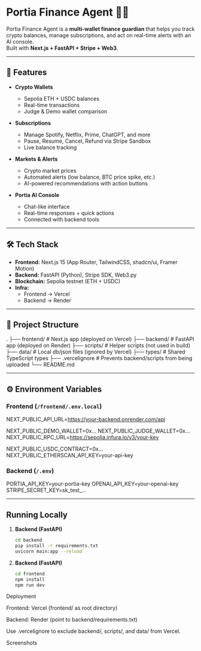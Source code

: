 # Portia Finance Agent 💸🤖

Portia Finance Agent is a **multi-wallet finance guardian** that helps you track crypto balances, manage subscriptions, and act on real-time alerts with an AI console.  
Built with **Next.js + FastAPI + Stripe + Web3**.

---

## 🚀 Features

- **Crypto Wallets**
  - Sepolia ETH + USDC balances
  - Real-time transactions
  - Judge & Demo wallet comparison

- **Subscriptions**
  - Manage Spotify, Netflix, Prime, ChatGPT, and more
  - Pause, Resume, Cancel, Refund via Stripe Sandbox
  - Live balance tracking

- **Markets & Alerts**
  - Crypto market prices
  - Automated alerts (low balance, BTC price spike, etc.)
  - AI-powered recommendations with action buttons

- **Portia AI Console**
  - Chat-like interface
  - Real-time responses + quick actions
  - Connected with backend tools

---

## 🛠️ Tech Stack

- **Frontend:** Next.js 15 (App Router, TailwindCSS, shadcn/ui, Framer Motion)
- **Backend:** FastAPI (Python), Stripe SDK, Web3.py
- **Blockchain:** Sepolia testnet (ETH + USDC)
- **Infra:**  
  - Frontend → Vercel  
  - Backend → Render  

---

## 📂 Project Structure
.
├── frontend/ # Next.js app (deployed on Vercel)
├── backend/ # FastAPI app (deployed on Render)
├── scripts/ # Helper scripts (not used in build)
├── data/ # Local db/json files (ignored by Vercel)
├── types/ # Shared TypeScript types
├── .vercelignore # Prevents backend/scripts from being uploaded
└── README.md

---

## ⚙️ Environment Variables

### Frontend (`/frontend/.env.local`)


NEXT_PUBLIC_API_URL=https://your-backend.onrender.com/api

NEXT_PUBLIC_DEMO_WALLET=0x...
NEXT_PUBLIC_JUDGE_WALLET=0x...
NEXT_PUBLIC_RPC_URL=https://sepolia.infura.io/v3/your-key

NEXT_PUBLIC_USDC_CONTRACT=0x...
NEXT_PUBLIC_ETHERSCAN_API_KEY=your-api-key


### Backend (`/.env`)

PORTIA_API_KEY=your-portia-key
OPENAI_API_KEY=your-openai-key
STRIPE_SECRET_KEY=sk_test_...

---

##  Running Locally

1. **Backend (FastAPI)**
   ```bash
   cd backend
   pip install -r requirements.txt
   uvicorn main:app --reload

2. **Backend (FastAPI)**
   ```bash
   cd frontend
   npm install
   npm run dev

Deployment

Frontend: Vercel (frontend/ as root directory)

Backend: Render (point to backend/requirements.txt)

Use .vercelignore to exclude backend/, scripts/, and data/ from Vercel.

Screenshots